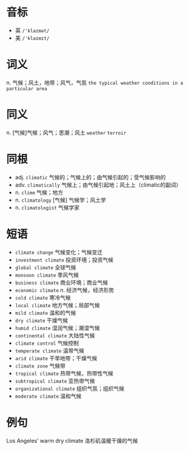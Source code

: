 # 音标

- 英 `/'klaɪmət/`
- 美 `/ˈklaɪmɪt/`

# 词义

n. 气候；风土，地带；风气，气氛
`the typical weather conditions in a particular area`

# 同义

n. [气候]气候；风气；思潮；风土
`weather` `terroir`

# 同根

- adj. `climatic` 气候的；气候上的；由气候引起的；受气候影响的
- adv. `climatically` 气候上；由气候引起地；风土上（climatic的副词）
- n. `clime` 气候；地方
- n. `climatology` [气候] 气候学；风土学
- n. `climatologist` 气候学家

# 短语

- `climate change` 气候变化；气候变迁
- `investment climate` 投资环境；投资气候
- `global climate` 全球气候
- `monsoon climate` 季风气候
- `business climate` 商业环境；商业气候
- `economic climate` n. 经济气候，经济形势
- `cold climate` 寒冷气候
- `local climate` 地方气候；局部气候
- `mild climate` 温和的气候
- `dry climate` 干燥气候
- `humid climate` 湿润气候；潮湿气候
- `continental climate` 大陆性气候
- `climate control` 气候控制
- `temperate climate` 温带气候
- `arid climate` 干旱地带；干燥气候
- `climate zone` 气候带
- `tropical climate` 热带气候，热带性气候
- `subtropical climate` 亚热带气候
- `organizational climate` 组织气氛；组织气候
- `moderate climate` 温和气候

# 例句

Los Angeles’ warm dry climate
洛杉矶温暖干燥的气候


